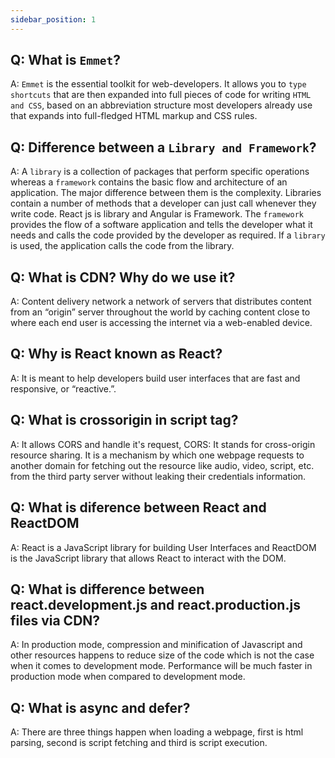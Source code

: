 ```yaml
---
sidebar_position: 1
---
```


## Q: What is `Emmet`?

A: `Emmet` is the essential toolkit for web-developers. It allows you to `type shortcuts` that are then expanded into full pieces of code for writing `HTML and CSS`, based on an abbreviation structure most developers already use that expands into full-fledged HTML markup and CSS rules.

## Q: Difference between a `Library and Framework`?

A: A `library` is a collection of packages that perform specific operations whereas a `framework` contains the basic flow and architecture of an application. The major difference between them is the complexity. Libraries contain a number of methods that a developer can just call whenever they write code. React js is library and Angular is Framework.
The `framework` provides the flow of a software application and tells the developer what it needs and calls the code provided by the developer as required. If a `library` is used, the application calls the code from the library.

## Q: What is CDN? Why do we use it?

A: Content delivery network a network of servers that distributes content from an “origin” server throughout the world by caching content close to where each end user is accessing the internet via a web-enabled device.

## Q: Why is React known as React? 

A: It is meant to help developers build user interfaces that are fast and responsive, or “reactive.”.

## Q: What is crossorigin in script tag?

A: It allows CORS and handle it's request, CORS: It stands for cross-origin resource sharing. It is a mechanism by which one webpage requests to another domain for fetching out the resource like audio, video, script, etc. from the third party server without leaking their credentials information. 

## Q: What is diference between React and ReactDOM

A: React is a JavaScript library for building User Interfaces and ReactDOM is the JavaScript library that allows React to interact with the DOM.

## Q: What is difference between react.development.js and react.production.js files via CDN?

A: In production mode, compression and minification of Javascript and other resources happens to reduce size of the code which is not the case when it comes to development mode. Performance will be much faster in production mode when compared to development mode.

## Q: What is async and defer?

A: There are three things happen when loading a webpage, first is html parsing, second is script fetching and third is script execution.